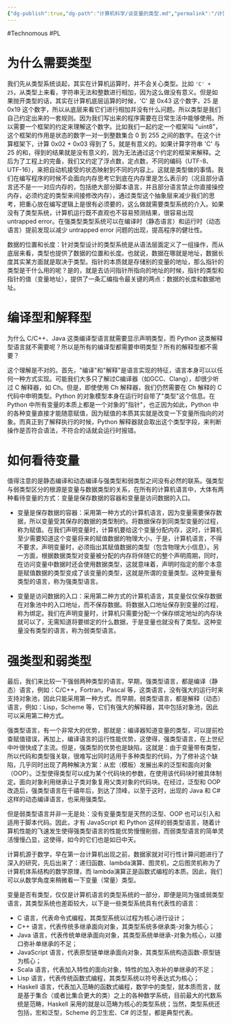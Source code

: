 ```yaml
---
{"dg-publish":true,"dg-path":"计算机科学/谈变量的类型.md","permalink":"/计算机科学/谈变量的类型/","created":"2022-09-20T14:33:42.000+08:00","updated":"2024-08-31T22:15:30.426+08:00"}
---
```


#Technomous #PL 

# 为什么需要类型

我们先从类型系统谈起，其实在计算机运算时，并不会关心类型。比如 `'C' + 25`，从类型上来看，字符串无法和整数进行相加，因为这么做没有意义。但是如果抛开类型的话，其实在计算机底层运算的时候，'C' 是 0x43 这个数字，25 是0x19 这个数字，所以从底层来看它们进行相加并没有什么问题。所以类型是我们自己约定出来的一套规则。因为我们写出来的程序需要在日常生活中能够使用。所以需要一个框架的约定来理解这个数字。比如我们一起约定一个框架叫 "uint8"，这个框架的作用是状态的数字一对一到整数集合 0 到 255 之间的数字。在这个计算框架下，计算 0x02 + 0x03 得到了 5，就是有意义的。如果计算字符串 'C' 与 25 的和，得到的结果就是没有意义的，因为无法通过这个约定的框架来解释。之后为了工程上的完备，我们又约定了浮点数，定点数，不同的编码（UTF-8、UTF-16），来把自动机接受的状态映射到不同的内容上。这就是类型做的事情。我们在编写程序的时候不会面向内存思考它到底在内存里是怎么表示的（况且部分语言还不是一一对应内存的，包括绝大部分脚本语言，并且部分语言禁止你直接操控内存，必须约定的类型来间接修改内存），通过类型这个抽象层来减少我们的思考，把重心放在编写逻辑上是很有必须要的，这么做就需要类型系统的介入。如果没有了类型系统，计算机运行既不直观也不容易预测结果，很容易出现 untrapped error。在强类型类型系统可以在编译时（静态语言）和运行时（动态语言）提前发现以减少 untrapped error 问题的出现，提高程序的健壮性。

数据的位置和长度：针对类型设计的类型系统是从语法层面定义了一组操作，而从底层来看，类型也提供了数据的位置和长度。也就说，数据在哪就是地址，数据长度其实某方面就是取决于类型。指针的本质就是存储别的变量的地址，那么指针的类型是干什么用的呢？是的，就是去访问指针所指向的地址的时候，指针的类型和指针的值（变量地址），提供了一条汇编指令最关键的两点：数据的长度和数据地址。

# 编译型和解释型

为什么 C/C++、Java 这类编译型语言就需要显示声明类型，而 Python 这类解释型语言就不需要呢？所以是所有的编译型都需要申明类型？所有的解释型都不需要？

这个理解是不对的。首先，"编译"和"解释"是语言实现的特征，语言本身可以以任何一种方式实现。可能我们大多只了解过C编译器（如GCC、Clang），却很少听过 C 解释器，如 Ch。但是，即使使用 Ch 解释器，我们仍然需要在 Ch 解释的 C 代码中申明类型。Python 的对象模型本身在运行时自带了"类型"这个信息。在 Python 中所有变量的本质上都是一个对象的"指针"，也正因为如此，Python 中的各种变量直接才能随意赋值，因为赋值的本质其实就是改变一下变量所指向的对象。而真正到了解释执行的时候，Python 解释器就会取出这个类型字段，来判断操作是否符合语法，不符合的话就会运行时报错。

# 如何看待变量

值得注意的是静态编译和动态编译与强类型和弱类型之间没有必然的联系。强类型与弱类型区分的根源是变量与数据类型的关系，在所有的计算机语言中，大体有两种看待变量的方式：变量是保存数据的容器和变量是访问数据的入口。

- 变量是保存数据的容器：采用第一种方式的计算机语言，因为变量需要保存数据，所以变量受其保存的数据的类型制约。将数据保存到同类型变量的过程，称为赋值。在我们声明变量时，计算机要给这个变量分配内存，这时，计算机至少需要知道这个变量将来的赋值数据的物理大小，于是，计算机语言，不得不要求，声明变量时，必须指出其赋值数据的类型（包含物理大小信息）。另一方面，根据数据类型对变量被分配的内存将伴随它的整个声明周期，同时，在访问变量中数据时还会使用数据类型，这就意味着，声明时指定的那个本意是赋值数据的类型变成了该变量的类型，这就是所谓的变量类型。这种变量有类型的语言，称为强类型语言。

- 变量是访问数据的入口：采用第二种方式的计算机语言，其变量仅仅保存数据在对象池中的入口地址，而不保存数据。将数据入口地址保存到变量的过程，称为绑定。我们在声明变量时，计算机只需要分配一个保存绑定地址的内存块就可以了，无需知道将要绑定的什么数据，于是变量也就没有了类型。这种变量没有类型的语言，称为弱类型语言。

# 强类型和弱类型

最后，我们来比较一下强弱两种类型的语言。早期，强类型语言，都是编译（静态）语言，例如：C/C++，Fortran，Pascal 等，这类语言，没有强大的运行时来支持对象池，因此只能采用第一种方式。而早期，弱类型语言，都是解释（动态）语言，例如：Lisp，Scheme 等，它们有强大的解释器，其中包括对象池，因此可以采用第二种方式。

强类型语言，有一个非常大的优势，那就是：编译器知道变量的类型，可以提前检查赋值错误，再加上，编译语言的运行性能优势，这使得，强类型语言，在上世纪中叶很快成了主流。但是，强类型的优势也是缺陷，这就是：由于变量带有类型，所以代码和类型强关联，很难写出同时适用于多种类型的代码，为了修补这个缺陷，几乎同时出现了两种解决方案：从宏（模板）发展出来的泛型和面向对象（OOP）。泛型使得类型可以成为某个代码块的参数，在使用该代码块时被具体制定。面向对象利用继承让子类对象复用父类对象的代码块。在经过，泛型和 OOP 改造后，强类型语言在千禧年后，到达了顶峰，以至于这时，出现的 Java 和 C# 这样的动态编译语言，也采用强类型。

但是弱类型语言并非一无是处：没有变量类型是天然的泛型、OOP 也可以引入和适用于脚本代码。因此，才有 JavaScript 和 Python 这样的弱类型语言，随着计算机性能的飞速发生使得强类型语言的性能优势慢慢削弱，而弱类型语言的简单灵活慢慢凸显，这使得，如今的它们也是如日中天。
  
计算机源于数学，早在第一台计算机出现之前，数据家就对可行性计算问题进行了深入的研究，先后出来了：递归函数、lambda演算、图灵机，之后图灵机称为了计算机体系结构的数学原理，而 lambda演算正是函数式编程的本质。因此，我们可以从数学角度来稍微看一下变量（常量）类型。

变量是否有类型，仅仅是计算机语言的类型系统的一部分，即便是同为强或弱类型语言，其类型系统也差距较大，以下是一些类型系统具有代表性的语言：

* C 语言，代表命令式编程，其类型系统以过程为核心进行设计；
* C++ 语言，代表传统多继承面向对象，其类型系统多继承类-对象为核心；
* Java 语言，代表传统单继承面向对象，其类型系统单继承-对象为核心，以接口弥补单继承的不足；
* JavaScript 语言，代表原型链单继承面向对象，其类型系统构造函数-原型链为核心；
* Scala 语言，代表加入特性的面向对象，特性的加入弥补的单继承的不足；
* Lisp 语言，代表传统函数式编程，其类型系统以符号表达式为核心；
* Haskell 语言，代表加入范畴的函数式编程，数学中的类型，就本质而言，就是基于集合（或者比集合更大的类）之上的各种数学系统，目前最大的代数系统是范畴，Haskell 采用的就是以范畴为核心的类型系统；当然，类型系统还包括，宏和泛型，Scheme 的卫生宏、C# 的泛型，都是典型代表。